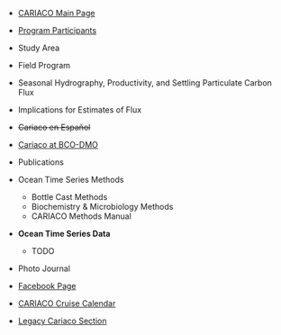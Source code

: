 * [CARIACO Main Page](/pages/cariaco)
* [Program Participants](/pages/cariaco/participants)
* Study Area
* Field Program
* Seasonal Hydrography, Productivity, and Settling Particulate Carbon Flux
* Implications for Estimates of Flux
* ~~Cariaco en Español~~
* [Cariaco at BCO-DMO](http://osprey.bcodmo.org/project.cfm?flag=viewd&id=12)
* Publications
* Ocean Time Series Methods
    * Bottle Cast Methods
    * Biochemistry & Microbiology Methods
    * CARIACO Methods Manual

* **Ocean Time Series Data**
    * TODO
* Photo Journal
* [Facebook Page](http://www.facebook.com/pages/Proyecto-Cariaco/151819241596140)
* [CARIACO Cruise Calendar](https://www.google.com/calendar/embed?src=proyectocariaco@gmail.com&ctz=America/New_York)
* [Legacy Cariaco Section](http://imars.marine.usf.edu/CAR-legacy)
